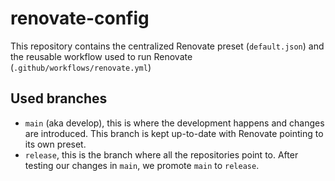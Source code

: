 # renovate-config

This repository contains the centralized Renovate preset (`default.json`) and the reusable workflow used to run Renovate (`.github/workflows/renovate.yml`)

## Used branches

- `main` (aka develop), this is where the development happens and changes are introduced. This branch is kept up-to-date with Renovate pointing to its own preset.
- `release`, this is the branch where all the repositories point to. After testing our changes in `main`, we promote `main` to `release`.
